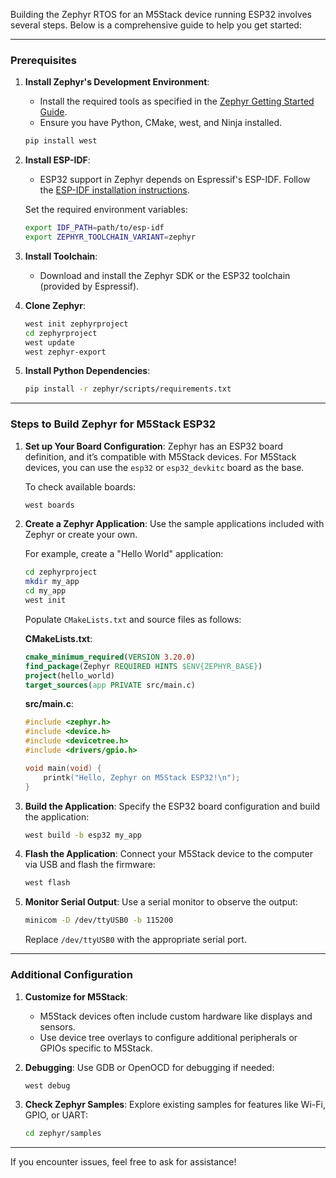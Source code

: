 Building the Zephyr RTOS for an M5Stack device running ESP32 involves several steps. Below is a comprehensive guide to help you get started:

---

### **Prerequisites**

1. **Install Zephyr's Development Environment**:
   - Install the required tools as specified in the [Zephyr Getting Started Guide](https://docs.zephyrproject.org/latest/getting_started/index.html).
   - Ensure you have Python, CMake, west, and Ninja installed.

   ```bash
   pip install west
   ```

2. **Install ESP-IDF**:
   - ESP32 support in Zephyr depends on Espressif's ESP-IDF. Follow the [ESP-IDF installation instructions](https://docs.espressif.com/projects/esp-idf/en/latest/esp32/get-started/).

   Set the required environment variables:
   ```bash
   export IDF_PATH=path/to/esp-idf
   export ZEPHYR_TOOLCHAIN_VARIANT=zephyr
   ```

3. **Install Toolchain**:
   - Download and install the Zephyr SDK or the ESP32 toolchain (provided by Espressif).

4. **Clone Zephyr**:
   ```bash
   west init zephyrproject
   cd zephyrproject
   west update
   west zephyr-export
   ```

5. **Install Python Dependencies**:
   ```bash
   pip install -r zephyr/scripts/requirements.txt
   ```

---

### **Steps to Build Zephyr for M5Stack ESP32**

1. **Set up Your Board Configuration**:
   Zephyr has an ESP32 board definition, and it’s compatible with M5Stack devices. For M5Stack devices, you can use the `esp32` or `esp32_devkitc` board as the base.

   To check available boards:
   ```bash
   west boards
   ```

2. **Create a Zephyr Application**:
   Use the sample applications included with Zephyr or create your own.

   For example, create a "Hello World" application:
   ```bash
   cd zephyrproject
   mkdir my_app
   cd my_app
   west init
   ```

   Populate `CMakeLists.txt` and source files as follows:

   **CMakeLists.txt**:
   ```cmake
   cmake_minimum_required(VERSION 3.20.0)
   find_package(Zephyr REQUIRED HINTS $ENV{ZEPHYR_BASE})
   project(hello_world)
   target_sources(app PRIVATE src/main.c)
   ```

   **src/main.c**:
   ```c
   #include <zephyr.h>
   #include <device.h>
   #include <devicetree.h>
   #include <drivers/gpio.h>

   void main(void) {
       printk("Hello, Zephyr on M5Stack ESP32!\n");
   }
   ```

3. **Build the Application**:
   Specify the ESP32 board configuration and build the application:
   ```bash
   west build -b esp32 my_app
   ```

4. **Flash the Application**:
   Connect your M5Stack device to the computer via USB and flash the firmware:
   ```bash
   west flash
   ```

5. **Monitor Serial Output**:
   Use a serial monitor to observe the output:
   ```bash
   minicom -D /dev/ttyUSB0 -b 115200
   ```
   Replace `/dev/ttyUSB0` with the appropriate serial port.

---

### **Additional Configuration**

1. **Customize for M5Stack**:
   - M5Stack devices often include custom hardware like displays and sensors.
   - Use device tree overlays to configure additional peripherals or GPIOs specific to M5Stack.

2. **Debugging**:
   Use GDB or OpenOCD for debugging if needed:
   ```bash
   west debug
   ```

3. **Check Zephyr Samples**:
   Explore existing samples for features like Wi-Fi, GPIO, or UART:
   ```bash
   cd zephyr/samples
   ```

---

If you encounter issues, feel free to ask for assistance!